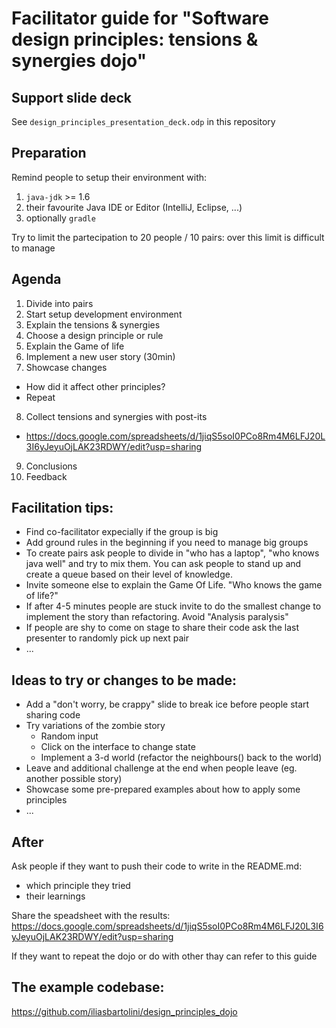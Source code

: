 Facilitator guide for "Software design principles: tensions &amp; synergies dojo"
================================================================================

Support slide deck
------------------
See `design_principles_presentation_deck.odp` in this repository


Preparation
-----------
Remind people to setup their environment with:

1. `java-jdk` >= 1.6
2. their favourite Java IDE or Editor (IntelliJ, Eclipse, ...)
3. optionally `gradle` 

Try to limit the partecipation to 20 people / 10 pairs: over this limit is difficult to manage


Agenda
------
1. Divide into pairs 
2. Start setup development environment
3. Explain the tensions & synergies
4. Choose a design principle or rule
5. Explain the Game of life
6. Implement a new user story (30min)
7. Showcase changes 
  * How did it affect other principles?
  * Repeat
8. Collect tensions and synergies with post-its 
  * https://docs.google.com/spreadsheets/d/1jiqS5soI0PCo8Rm4M6LFJ20L3I6yJeyuOjLAK23RDWY/edit?usp=sharing 
9. Conclusions
10. Feedback


Facilitation tips:
------------------
* Find co-facilitator expecially if the group is big
* Add ground rules in the beginning if you need to manage big groups
* To create pairs ask people to divide in "who has a laptop", "who knows java well" and try to mix them. You can ask people to stand up and create a queue based on their level of knowledge.
* Invite someone else to explain the Game Of Life. "Who knows the game of life?"
* If after 4-5 minutes people are stuck invite to do the smallest change to implement the story than refactoring. Avoid "Analysis paralysis"
* If people are shy to come on stage to share their code ask the last presenter to randomly pick up next pair
* ...


Ideas to try or changes to be made:
-----------------------------------
* Add a "don't worry, be crappy" slide to break ice before people start sharing code
* Try variations of the zombie story
  * Random input
  * Click on the interface to change state
  * Implement a 3-d world (refactor the neighbours() back to the world)
* Leave and additional challenge at the end when people leave (eg. another possible story)
* Showcase some pre-prepared examples about how to apply some principles
* ...


After
-----
Ask people if they want to push their code to write in the README.md:

* which principle they tried
* their learnings

Share the speadsheet with the results:
https://docs.google.com/spreadsheets/d/1jiqS5soI0PCo8Rm4M6LFJ20L3I6yJeyuOjLAK23RDWY/edit?usp=sharing

If they want to repeat the dojo or do with other thay can refer to this guide


The example codebase:
---------------------
https://github.com/iliasbartolini/design_principles_dojo
